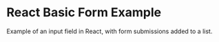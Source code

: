 # React Basic Form Example

Example of an input field in React, with form submissions added to a list.

